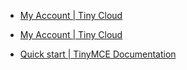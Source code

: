 - [My Account | Tiny Cloud](https://www.tiny.cloud/my-account/profile/)

- [My Account | Tiny Cloud](https://www.tiny.cloud/my-account/integrate/)

- [Quick start | TinyMCE Documentation](https://www.tiny.cloud/docs/tinymce/6/cloud-quick-start/)